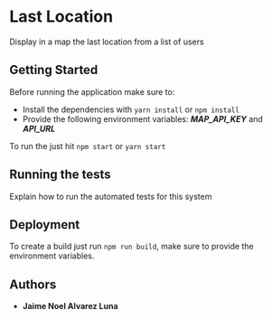 # Last Location

Display in a map the last location from a list of users

## Getting Started


Before running the application make sure to:

* Install the dependencies with `yarn install` or `npm install`
* Provide the following environment variables: **_MAP_API_KEY_** and **_API_URL_**

To run the just hit `npm start` or `yarn start`


## Running the tests

Explain how to run the automated tests for this system

## Deployment

To create a build just run `npm run build`, make sure to provide the environment variables.

## Authors

* **Jaime Noel Alvarez Luna**
